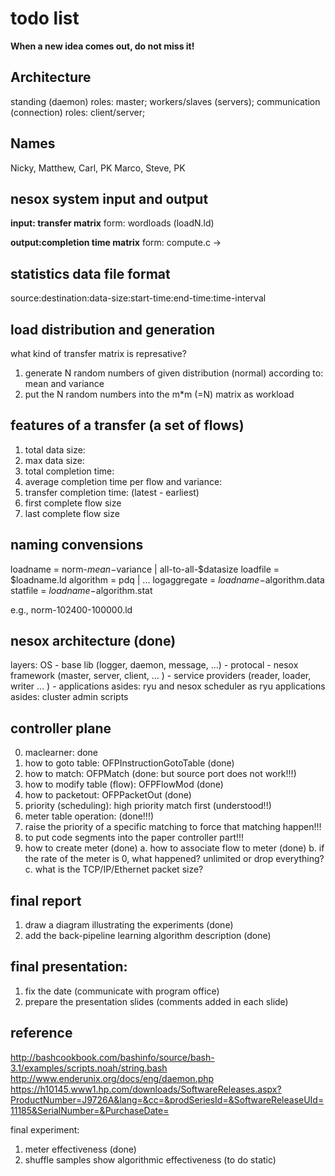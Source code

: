 todo list
=========

**When a new idea comes out, do not miss it!**

Architecture
------------

standing (daemon) roles: master; workers/slaves (servers);
communication (connection) roles: client/server;

Names
-----
Nicky, Matthew, Carl, PK
Marco, Steve, PK

nesox system input and output
-----------------------------
**input: transfer matrix**
form: wordloads (loadN.ld)

**output:completion time matrix**
form: compute.c ->


statistics data file format
---------------------------
source:destination:data-size:start-time:end-time:time-interval


load distribution and generation
--------------------------------
what kind of transfer matrix is represative?
1. generate N random numbers of given distribution (normal) according to: mean and variance
2. put the N random numbers into the m*m (=N) matrix as workload


features of a transfer (a set of flows)
---------------------------------------
1. total data size:
2.   max data size:
3. total completion time:
4. average completion time per flow and variance:
5. transfer completion time: (latest - earliest)
6. first complete flow size
8. last complete flow size

naming convensions
------------------
loadname = norm-$mean-$variance | all-to-all-$datasize
loadfile = $loadname.ld
algorithm = pdq | ...
logaggregate = $loadname-$algorithm.data
statfile = $loadname-$algorithm.stat

e.g., norm-102400-100000.ld

nesox architecture (done)
------------------
layers: OS - base lib (logger, daemon, message, ...) - protocal - nesox framework (master, server, client, ... ) - service providers (reader, loader, writer ... ) - applications
asides: ryu and nesox scheduler as ryu applications
asides: cluster admin scripts


controller plane
----------------
0. maclearner: done
1. how to goto table: OFPInstructionGotoTable (done)
2. how to match: OFPMatch (done: but source port does not work!!!)
3. how to modify table (flow): OFPFlowMod (done)
4. how to packetout: OFPPacketOut (done)
5. priority (scheduling): high priority match first (understood!!)
6. meter table operation: (done!!!)
7. raise the priority of a specific matching to force that matching happen!!!
8. to put code segments into the paper controller part!!!
9. how to create meter (done)
a. how to associate flow to meter (done)
b. if the rate of the meter is 0, what happened? unlimited or drop everything?
c. what is the TCP/IP/Ethernet packet size?

final report
------------
1. draw a diagram illustrating the experiments (done)
2. add the back-pipeline learning algorithm description (done)

final presentation:
-------------------
1. fix the date (communicate with program office)
2. prepare the presentation slides (comments added in each slide)

reference
---------
http://bashcookbook.com/bashinfo/source/bash-3.1/examples/scripts.noah/string.bash
http://www.enderunix.org/docs/eng/daemon.php
https://h10145.www1.hp.com/downloads/SoftwareReleases.aspx?ProductNumber=J9726A&lang=&cc=&prodSeriesId=&SoftwareReleaseUId=11185&SerialNumber=&PurchaseDate=




final experiment:
1. meter effectiveness (done)
2. shuffle samples show algorithmic effectiveness (to do static)







